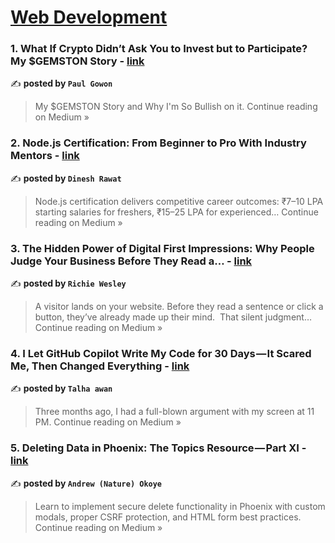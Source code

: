 
<h1><a href=https://medium.com/tag/web-development/recommended target="_blank" rel="noopener noreferrer">Web Development</a></h1>
<h3>1. What If Crypto Didn’t Ask You to Invest but to Participate? My $GEMSTON Story - <a href="https://pizzypop.medium.com/what-if-crypto-didnt-ask-you-to-invest-but-to-participate-my-gemston-story-4fc231416fd4?source=rss------web_development-5" target="_blank" rel="noopener noreferrer">link</a></h3>

✍️ **posted by `Paul Gowon`**

<blockquote>My $GEMSTON Story and Why I'm So Bullish on it.
Continue reading on Medium »</blockquote>

<h3>2. Node.js Certification: From Beginner to Pro With Industry Mentors - <a href="https://dinesh-rawat.medium.com/node-js-certification-from-beginner-to-pro-with-industry-mentors-410a01441fc6?source=rss------web_development-5" target="_blank" rel="noopener noreferrer">link</a></h3>

✍️ **posted by `Dinesh Rawat`**

<blockquote>Node.js certification delivers competitive career outcomes: ₹7–10 LPA starting salaries for freshers, ₹15–25 LPA for experienced…
Continue reading on Medium »</blockquote>

<h3>3. The Hidden Power of Digital First Impressions: Why People Judge Your Business Before They Read a… - <a href="https://medium.com/@richnati513/the-hidden-power-of-digital-first-impressions-why-people-judge-your-business-before-they-read-a-31272c9264fb?source=rss------web_development-5" target="_blank" rel="noopener noreferrer">link</a></h3>

✍️ **posted by `Richie Wesley`**

<blockquote>A visitor lands on your website. Before they read a sentence or click a button, they’ve already made up their mind.
 That silent judgment…
Continue reading on Medium »</blockquote>

<h3>4. I Let GitHub Copilot Write My Code for 30 Days — It Scared Me, Then Changed Everything - <a href="https://medium.com/@talhaawan78654321/i-let-github-copilot-write-my-code-for-30-days-it-scared-me-then-changed-everything-b09b1636a990?source=rss------web_development-5" target="_blank" rel="noopener noreferrer">link</a></h3>

✍️ **posted by `Talha awan`**

<blockquote>Three months ago, I had a full-blown argument with my screen at 11 PM.
Continue reading on Medium »</blockquote>

<h3>5. Deleting Data in Phoenix: The Topics Resource — Part XI - <a href="https://medium.com/@nature.exs/deleting-data-in-phoenix-the-topics-resource-part-xi-4be297a84887?source=rss------web_development-5" target="_blank" rel="noopener noreferrer">link</a></h3>

✍️ **posted by `Andrew (Nature) Okoye`**

<blockquote>Learn to implement secure delete functionality in Phoenix with custom modals, proper CSRF protection, and HTML form best practices.
Continue reading on Medium »</blockquote>

